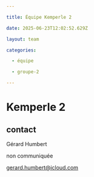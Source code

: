 ```yaml
---

title: Équipe Kemperle 2

date: 2025-06-23T12:02:52.629Z

layout: team

categories:

  - équipe

  - groupe-2

---
```


# Kemperle 2



## contact 

Gérard Humbert

non communiquée

gerard.humbert@icloud.com


